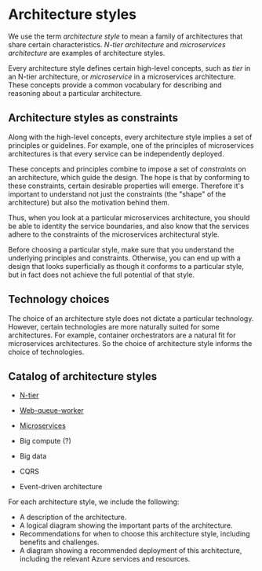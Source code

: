 # Architecture styles

We use the term *architecture style* to mean a family of architectures that share certain characteristics. *N-tier architecture* and *microservices architecture* are examples of architecture styles. 

Every architecture style defines certain high-level concepts, such as *tier* in an N-tier architecture, or *microservice* in a microservices architecture. These concepts provide a common vocabulary for describing and reasoning about a particular architecture. 

## Architecture styles as constraints

Along with the high-level concepts, every architecture style implies a set of principles or guidelines. For example, one of the principles of microservices architectures is that every service can be independently deployed. 

These concepts and principles combine to impose a set of *constraints* on an architecture, which guide the design. The hope is that by conforming to these constraints, certain desirable properties will emerge. Therefore it's important to understand not just the constraints (the "shape" of the architecture) but also the motivation behind them. 

Thus, when you look at a particular microservices architecture, you should be able to identity the service boundaries, and also know that the services adhere to the constraints of the microservices architectural style. 

Before choosing a particular style, make sure that you understand the underlying principles and constraints. Otherwise, you can end up with a design that looks superficially as though it conforms to a particular style, but in fact does not achieve the full potential of that style. 

## Technology choices

The choice of an architecture style does not dictate a particular technology. However, certain technologies are more naturally suited for some architectures. For example, container orchestrators are a natural fit for microservices architectures. So the choice of architecture style informs the choice of technologies. 

## Catalog of architecture styles

- [N-tier](./n-tier.md)
- [Web-queue-worker](./web-queue-worker.md)
- [Microservices](./microservices.md)

- Big compute (?)
- Big data
- CQRS
- Event-driven architecture


For each architecture style, we include the following:

- A description of the architecture.
- A logical diagram showing the important parts of the architecture.
- Recommendations for when to choose this architecture style, including benefits and challenges.
- A diagram showing a recommended deployment of this architecture, including the relevant Azure services and resources.


